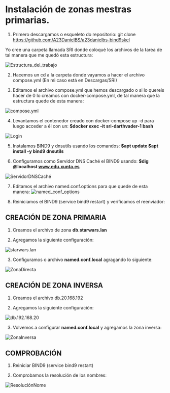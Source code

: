 # Instalación de zonas mestras primarias.

 1. Primero descargamos o esqueleto do repositorio:
 git clone https://github.com/A23DanielBS/a23danielbs-bind9skel

 Yo cree una carpeta llamada SRI donde coloqué los archivos de la tarea de tal manera que me quedó esta estructura:

 ![Estructura_del_trabajo](/SRI/Imágenes/estructura.png)

 2. Hacemos un cd  a la carpeta donde vayamos a hacer el archivo compose.yml (En mi caso está en Descargas/SRI)

 3. Editamos el archivo compose.yml que hemos descargado o si lo quereis hacer de 0 lo creamos con docker-compose.yml, de tal manera que la estructura quede de esta manera:

 ![compose.yml](/SRI/Imágenes/compose.png)

 4. Levantamos el contenedor creado con docker-compose up -d para luego acceder a él con un: **$docker exec -it sri-darthvader-1 bash**

 ![Login](/SRI/Imágenes/darthvader_login.png)

 5. Instalamos BIND9 y dnsutils usando los comandos:
 **$apt update
 $apt install -y bind9 dnsutils**

 6. Configuramos como Servidor DNS Caché el BIND9 usando:
 **$dig @localhost www.edu.xunta.es**

![ServidorDNSCaché](/SRI/Imágenes/dig@localhostwww.edu.xunta.es.png)

 7. Editamos el archivo named.conf.options para que quede de esta manera:
 ![named_conf_options](/SRI/Imágenes/named_conf_options.png)

 8. Reiniciamos el BIND9 (service bind9 restart) y verificamos el reenviador:

 ## CREACIÓN DE ZONA PRIMARIA ##

 1. Creamos el archivo de zona **db.starwars.lan**

 2. Agregamos la siguiente configuración:

 ![starwars.lan](/SRI/Imágenes/starwars.lan.png)

 3. Configuramos o archivo **named.conf.local** agragando lo siguiente:

![ZonaDirecta](/SRI/Imágenes/ZonaDirecta.png)

  ## CREACIÓN DE ZONA INVERSA ##

1. Creamos el archivo db.20.168.192

2. Agregamos la siguiente configuración:

![db.192.168.20](/SRI/Imágenes/db.192.168.20.png)

3. Volvemos a configurar **named.conf.local** y agregamos la zona inversa:

![ZonaInversa](/SRI/Imágenes/ZonaInversa.png)

  ## COMPROBACIÓN ##

1. Reiniciar BIND9 (service bind9 restart)

2. Comprobamos la resolución de los nombres:

![ResoluciónNome](/SRI/Imágenes/ResolucionNome.png)
 










